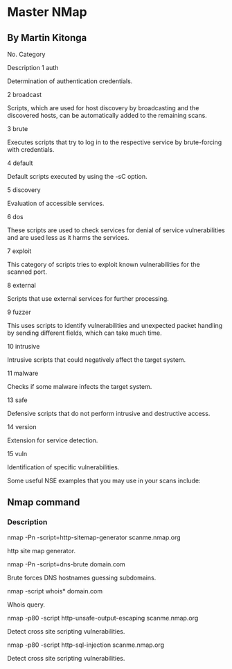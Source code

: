 # Master NMap
## By Martin Kitonga
No.
Category

Description
1
auth

Determination of authentication credentials.

2
broadcast

Scripts, which are used for host discovery by broadcasting and the discovered hosts, can be automatically added to the remaining scans.

3
brute

Executes scripts that try to log in to the respective service by brute-forcing with credentials.

4
default

Default scripts executed by using the -sC option.

5
discovery

Evaluation of accessible services.

6
dos

These scripts are used to check services for denial of service vulnerabilities and are used less as it harms the services.

7
exploit

This category of scripts tries to exploit known vulnerabilities for the scanned port.

8
external

Scripts that use external services for further processing.

9
fuzzer

This uses scripts to identify vulnerabilities and unexpected packet handling by sending different fields, which can take much time.

10
intrusive

Intrusive scripts that could negatively affect the target system.

11
malware

Checks if some malware infects the target system.

13
safe

Defensive scripts that do not perform intrusive and destructive access.

14
version

Extension for service detection.

15
vuln

Identification of specific vulnerabilities.

Some useful NSE examples that you may use in your scans include:

## Nmap command

### Description

nmap -Pn -script=http-sitemap-generator scanme.nmap.org

http site map generator.

nmap -Pn -script=dns-brute domain.com

Brute forces DNS hostnames guessing subdomains.

nmap -script whois* domain.com

Whois query.

nmap -p80 -script http-unsafe-output-escaping scanme.nmap.org

Detect cross site scripting vulnerabilities.

nmap -p80 -script http-sql-injection scanme.nmap.org

Detect cross site scripting vulnerabilities.
